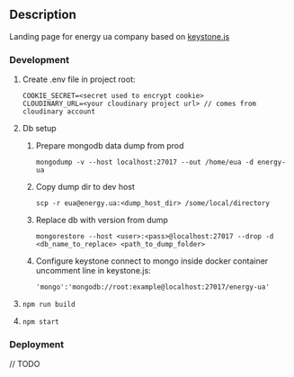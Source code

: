 ## Description
Landing page for energy ua company based on [keystone.js](https://www.keystonejs.com/)

### Development

1. Create .env file in project root:
    ```
    COOKIE_SECRET=<secret used to encrypt cookie>
    CLOUDINARY_URL=<your cloudinary project url> // comes from cloudinary account
    ```
2.  Db setup
    1) Prepare mongodb data dump from prod
 
        `mongodump -v --host localhost:27017 --out /home/eua -d energy-ua`
    2) Copy dump dir to dev host
        
        `scp -r eua@energy.ua:<dump_host_dir> /some/local/directory`
    3) Replace db with version from dump
    
        `mongorestore --host <user>:<pass>@localhost:27017 --drop -d <db_name_to_replace> <path_to_dump_folder>`

    4) Configure keystone connect to mongo inside docker container
        uncomment line in keystone.js:
        
        `'mongo':'mongodb://root:example@localhost:27017/energy-ua'`

3. `npm run build` 
4. `npm start`

### Deployment
// TODO
